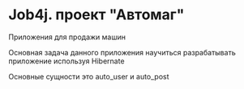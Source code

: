 # Job4j. проект "Автомаг"

Приложения для продажи машин

Основная задача данного приложения научиться разрабатывать приложение используя Hibernate

Основные сущности это auto_user и auto_post